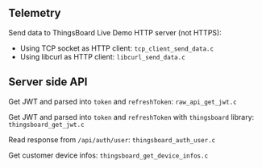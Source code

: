 ## Telemetry

Send data to ThingsBoard Live Demo HTTP server (not HTTPS):

* Using TCP socket as HTTP client: ``tcp_client_send_data.c``
* Using libcurl as HTTP client: ``libcurl_send_data.c``

## Server side API

Get JWT and parsed into ``token`` and ``refreshToken``: ``raw_api_get_jwt.c``

Get JWT and parsed into ``token`` and ``refreshToken`` with ``thingsboard`` library: ``thingsboard_get_jwt.c``

Read response from ``/api/auth/user``: ``thingsboard_auth_user.c``

Get customer device infos: ``thingsboard_get_device_infos.c``